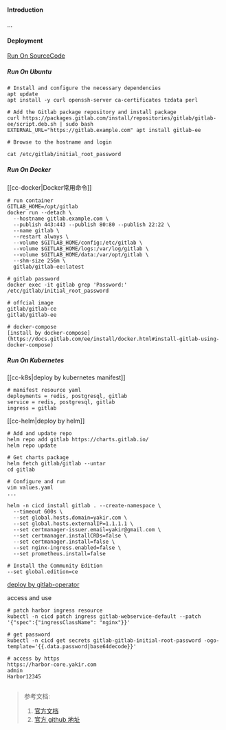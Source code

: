 #### Introduction
...


#### Deployment
[Run On SourceCode](https://docs.gitlab.com/ee/install/installation.html#overview)

##### Run On Ubuntu
```shell
# Install and configure the necessary dependencies
apt update
apt install -y curl openssh-server ca-certificates tzdata perl

# Add the Gitlab package repository and install package
curl https://packages.gitlab.com/install/repositories/gitlab/gitlab-ee/script.deb.sh | sudo bash
EXTERNAL_URL="https://gitlab.example.com" apt install gitlab-ee

# Browse to the hostname and login

cat /etc/gitlab/initial_root_password
```

##### Run On Docker
[[cc-docker|Docker常用命令]]
```shell
# run container
GITLAB_HOME=/opt/gitlab
docker run --detach \
  --hostname gitlab.example.com \
  --publish 443:443 --publish 80:80 --publish 22:22 \
  --name gitlab \
  --restart always \
  --volume $GITLAB_HOME/config:/etc/gitlab \
  --volume $GITLAB_HOME/logs:/var/log/gitlab \
  --volume $GITLAB_HOME/data:/var/opt/gitlab \
  --shm-size 256m \
  gitlab/gitlab-ee:latest

# gitlab password
docker exec -it gitlab grep 'Password:' /etc/gitlab/initial_root_password

# offcial image
gitlab/gitlab-ce
gitlab/gitlab-ee

# docker-compose 
[install by docker-compose](https://docs.gitlab.com/ee/install/docker.html#install-gitlab-using-docker-compose)

```

##### Run On Kubernetes
[[cc-k8s|deploy by kubernetes manifest]]
```shell
# manifest resource yaml
deployments = redis, postgresql, gitlab
service = redis, postgresql, gitlab
ingress = gitlab
```

[[cc-helm|deploy by helm]]
```shell
# Add and update repo
helm repo add gitlab https://charts.gitlab.io/
helm repo update

# Get charts package
helm fetch gitlab/gitlab --untar  
cd gitlab

# Configure and run
vim values.yaml
...

helm -n cicd install gitlab . --create-namespace \
  --timeout 600s \
  --set global.hosts.domain=yakir.com \
  --set global.hosts.externalIP=1.1.1.1 \
  --set certmanager-issuer.email=yakir@gmail.com \
  --set certmanager.installCRDs=false \
  --set certmanager.install=false \
  --set nginx-ingress.enabled=false \
  --set prometheus.install=false 

# Install the Community Edition
--set global.edition=ce
```

[deploy by gitlab-operator](https://docs.gitlab.com/operator/)

access and use
```shell
# patch harbor ingress resource
kubectl -n cicd patch ingress gitlab-webservice-default --patch '{"spec":{"ingressClassName": "nginx"}}'

# get password
kubectl -n cicd get secrets gitlab-gitlab-initial-root-password -ogo-template='{{.data.password|base64decode}}'

# access by https
https://harbor-core.yakir.com
admin
Harbor12345


```



> 参考文档:
> 1. [官方文档](https://docs.gitlab.com/)
> 2. [官方 github 地址](https://github.com/gitlabhq/gitlabhq)